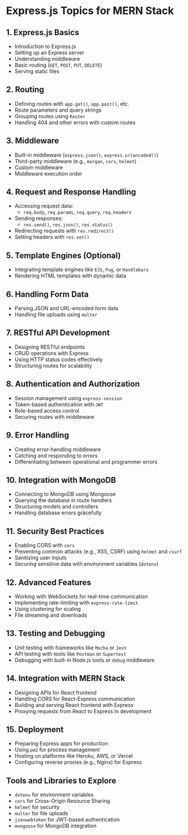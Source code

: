 # Express.js Topics for MERN Stack

## 1. Express.js Basics
- Introduction to Express.js
- Setting up an Express server
- Understanding middleware
- Basic routing (`GET`, `POST`, `PUT`, `DELETE`)
- Serving static files

## 2. Routing
- Defining routes with `app.get()`, `app.post()`, etc.
- Route parameters and query strings
- Grouping routes using `Router`
- Handling 404 and other errors with custom routes

## 3. Middleware
- Built-in middleware (`express.json()`, `express.urlencoded()`)
- Third-party middleware (e.g., `morgan`, `cors`, `helmet`)
- Custom middleware
- Middleware execution order

## 4. Request and Response Handling
- Accessing request data:
  - `req.body`, `req.params`, `req.query`, `req.headers`
- Sending responses:
  - `res.send()`, `res.json()`, `res.status()`
- Redirecting requests with `res.redirect()`
- Setting headers with `res.set()`

## 5. Template Engines (Optional)
- Integrating template engines like `EJS`, `Pug`, or `Handlebars`
- Rendering HTML templates with dynamic data

## 6. Handling Form Data
- Parsing JSON and URL-encoded form data
- Handling file uploads using `multer`

## 7. RESTful API Development
- Designing RESTful endpoints
- CRUD operations with Express
- Using HTTP status codes effectively
- Structuring routes for scalability

## 8. Authentication and Authorization
- Session management using `express-session`
- Token-based authentication with `JWT`
- Role-based access control
- Securing routes with middleware

## 9. Error Handling
- Creating error-handling middleware
- Catching and responding to errors
- Differentiating between operational and programmer errors

## 10. Integration with MongoDB
- Connecting to MongoDB using Mongoose
- Querying the database in route handlers
- Structuring models and controllers
- Handling database errors gracefully

## 11. Security Best Practices
- Enabling CORS with `cors`
- Preventing common attacks (e.g., XSS, CSRF) using `helmet` and `csurf`
- Sanitizing user inputs
- Securing sensitive data with environment variables (`dotenv`)

## 12. Advanced Features
- Working with WebSockets for real-time communication
- Implementing rate-limiting with `express-rate-limit`
- Using clustering for scaling
- File streaming and downloads

## 13. Testing and Debugging
- Unit testing with frameworks like `Mocha` or `Jest`
- API testing with tools like `Postman` or `Supertest`
- Debugging with built-in Node.js tools or `debug` middleware

## 14. Integration with MERN Stack
- Designing APIs for React frontend
- Handling CORS for React-Express communication
- Building and serving React frontend with Express
- Proxying requests from React to Express in development

## 15. Deployment
- Preparing Express apps for production
- Using `pm2` for process management
- Hosting on platforms like Heroku, AWS, or Vercel
- Configuring reverse proxies (e.g., Nginx) for Express

## Tools and Libraries to Explore
- `dotenv` for environment variables
- `cors` for Cross-Origin Resource Sharing
- `helmet` for security
- `multer` for file uploads
- `jsonwebtoken` for JWT-based authentication
- `mongoose` for MongoDB integration

